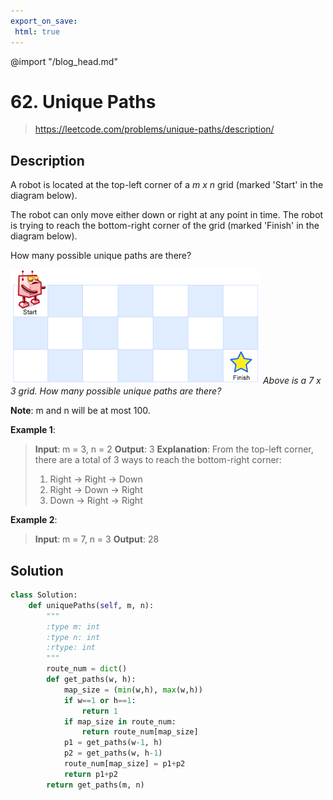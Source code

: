 ```yaml
---
export_on_save:
 html: true
---
```


@import "/blog_head.md"

# 62. Unique Paths

> <https://leetcode.com/problems/unique-paths/description/>

## Description

A robot is located at the top-left corner of a *m x n* grid (marked 'Start' in the diagram below).

The robot can only move either down or right at any point in time. The robot is trying to reach the bottom-right corner of the grid (marked 'Finish' in the diagram below).

How many possible unique paths are there?

![](/LeetCode/robot_maze.png)
*Above is a 7 x 3 grid. How many possible unique paths are there?*

**Note**: m and n will be at most 100.

**Example 1**:
>**Input**: m = 3, n = 2
**Output**: 3
**Explanation**:
From the top-left corner, there are a total of 3 ways to reach the bottom-right corner:
>1. Right -> Right -> Down
>2. Right -> Down -> Right
>3. Down -> Right -> Right

**Example 2**:

> **Input**: m = 7, n = 3
**Output**: 28

## Solution

```python
class Solution:
    def uniquePaths(self, m, n):
        """
        :type m: int
        :type n: int
        :rtype: int
        """
        route_num = dict()
        def get_paths(w, h):
            map_size = (min(w,h), max(w,h))
            if w==1 or h==1:
                return 1
            if map_size in route_num:
                return route_num[map_size]
            p1 = get_paths(w-1, h)
            p2 = get_paths(w, h-1)
            route_num[map_size] = p1+p2
            return p1+p2
        return get_paths(m, n)
```
